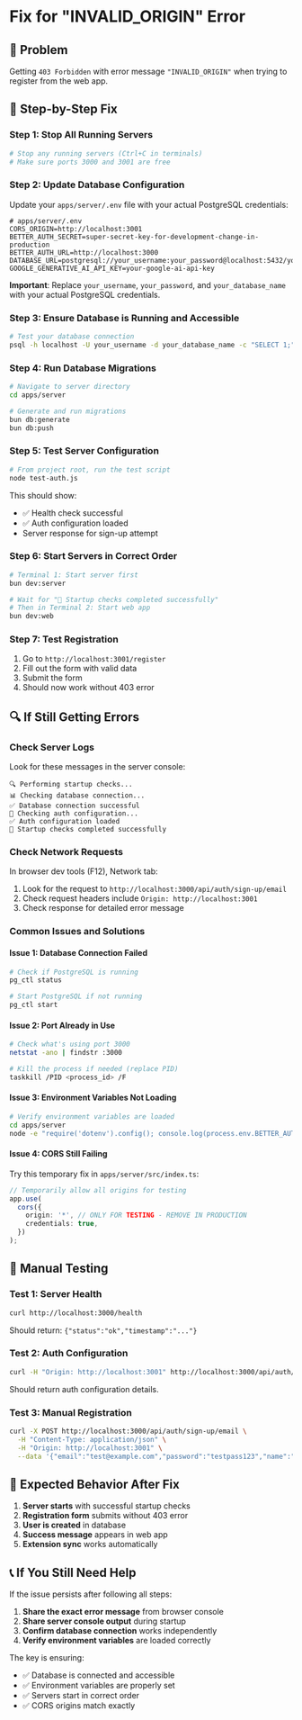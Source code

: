# Fix for "INVALID_ORIGIN" Error

## 🚨 Problem
Getting `403 Forbidden` with error message `"INVALID_ORIGIN"` when trying to register from the web app.

## 🔧 Step-by-Step Fix

### Step 1: Stop All Running Servers
```bash
# Stop any running servers (Ctrl+C in terminals)
# Make sure ports 3000 and 3001 are free
```

### Step 2: Update Database Configuration
Update your `apps/server/.env` file with your actual PostgreSQL credentials:

```env
# apps/server/.env
CORS_ORIGIN=http://localhost:3001
BETTER_AUTH_SECRET=super-secret-key-for-development-change-in-production
BETTER_AUTH_URL=http://localhost:3000
DATABASE_URL=postgresql://your_username:your_password@localhost:5432/your_database_name
GOOGLE_GENERATIVE_AI_API_KEY=your-google-ai-api-key
```

**Important**: Replace `your_username`, `your_password`, and `your_database_name` with your actual PostgreSQL credentials.

### Step 3: Ensure Database is Running and Accessible
```bash
# Test your database connection
psql -h localhost -U your_username -d your_database_name -c "SELECT 1;"
```

### Step 4: Run Database Migrations
```bash
# Navigate to server directory
cd apps/server

# Generate and run migrations
bun db:generate
bun db:push
```

### Step 5: Test Server Configuration
```bash
# From project root, run the test script
node test-auth.js
```

This should show:
- ✅ Health check successful
- ✅ Auth configuration loaded
- Server response for sign-up attempt

### Step 6: Start Servers in Correct Order
```bash
# Terminal 1: Start server first
bun dev:server

# Wait for "🚀 Startup checks completed successfully"
# Then in Terminal 2: Start web app
bun dev:web
```

### Step 7: Test Registration
1. Go to `http://localhost:3001/register`
2. Fill out the form with valid data
3. Submit the form
4. Should now work without 403 error

## 🔍 If Still Getting Errors

### Check Server Logs
Look for these messages in the server console:
```
🔍 Performing startup checks...
📊 Checking database connection...
✅ Database connection successful
🔐 Checking auth configuration...
✅ Auth configuration loaded
🚀 Startup checks completed successfully
```

### Check Network Requests
In browser dev tools (F12), Network tab:
1. Look for the request to `http://localhost:3000/api/auth/sign-up/email`
2. Check request headers include `Origin: http://localhost:3001`
3. Check response for detailed error message

### Common Issues and Solutions

#### Issue 1: Database Connection Failed
```bash
# Check if PostgreSQL is running
pg_ctl status

# Start PostgreSQL if not running
pg_ctl start
```

#### Issue 2: Port Already in Use
```bash
# Check what's using port 3000
netstat -ano | findstr :3000

# Kill the process if needed (replace PID)
taskkill /PID <process_id> /F
```

#### Issue 3: Environment Variables Not Loading
```bash
# Verify environment variables are loaded
cd apps/server
node -e "require('dotenv').config(); console.log(process.env.BETTER_AUTH_SECRET)"
```

#### Issue 4: CORS Still Failing
Try this temporary fix in `apps/server/src/index.ts`:
```typescript
// Temporarily allow all origins for testing
app.use(
  cors({
    origin: '*', // ONLY FOR TESTING - REMOVE IN PRODUCTION
    credentials: true,
  })
);
```

## 🧪 Manual Testing

### Test 1: Server Health
```bash
curl http://localhost:3000/health
```
Should return: `{"status":"ok","timestamp":"..."}`

### Test 2: Auth Configuration
```bash
curl -H "Origin: http://localhost:3001" http://localhost:3000/api/auth/test
```
Should return auth configuration details.

### Test 3: Manual Registration
```bash
curl -X POST http://localhost:3000/api/auth/sign-up/email \
  -H "Content-Type: application/json" \
  -H "Origin: http://localhost:3001" \
  --data '{"email":"test@example.com","password":"testpass123","name":"Test User"}'
```

## 🎯 Expected Behavior After Fix

1. **Server starts** with successful startup checks
2. **Registration form** submits without 403 error
3. **User is created** in database
4. **Success message** appears in web app
5. **Extension sync** works automatically

## 📞 If You Still Need Help

If the issue persists after following all steps:

1. **Share the exact error message** from browser console
2. **Share server console output** during startup
3. **Confirm database connection** works independently
4. **Verify environment variables** are loaded correctly

The key is ensuring:
- ✅ Database is connected and accessible
- ✅ Environment variables are properly set
- ✅ Servers start in correct order
- ✅ CORS origins match exactly